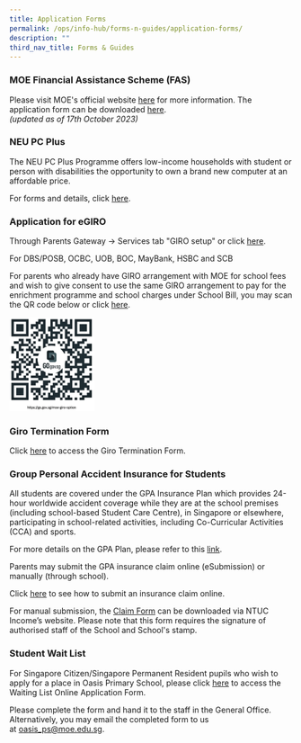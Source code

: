 ```yaml
---
title: Application Forms
permalink: /ops/info-hub/forms-n-guides/application-forms/
description: ""
third_nav_title: Forms & Guides
---
```

### MOE Financial Assistance Scheme (FAS)

Please visit MOE's official website [here](https://www.moe.gov.sg/financial-matters/financial-assistance) for more information. The application form can be downloaded [here](/files/2024-MOE-FAS-Application-Form.pdf).<br>
*(updated as of 17th October 2023)*

### NEU PC Plus

The NEU PC Plus Programme offers low-income households with student or person with disabilities the opportunity to own a brand new computer at an affordable price.  

For forms and details, click [here](https://www.digitalaccess.gov.sg).

### Application for eGIRO

Through Parents Gateway -&gt; Services tab "GIRO setup" or click [here](https://www.moe.gov.sg/financial-matters/fees/egiro).

For DBS/POSB, OCBC, UOB, BOC, MayBank, HSBC and SCB

For parents who already have GIRO arrangement with MOE for school fees and wish to give consent to use the same GIRO arrangement to pay for the enrichment programme and school charges under School Bill, you may scan the QR code below or click [here](https://go.gov.sg/moe-giro-option).

<img src="/images/moe_giro_option.jpg" style="width:30%">

### Giro Termination Form

Click&nbsp;[here](/files/4%20GIRO_Termination_Form.pdf)&nbsp;to access the Giro Termination Form.

### Group Personal Accident Insurance for Students

All students are covered under the GPA Insurance Plan which provides 24-hour worldwide accident coverage while they are at the school premises (including school-based Student Care Centre), in Singapore or elsewhere, participating in school-related activities, including Co-Curricular Activities (CCA) and sports.

For more details on the GPA Plan, please refer to this&nbsp;[link](/files/5A%20GPA%20Plan%20Product%20Fact%20Sheet%20Dec2018.pdf).

Parents may submit the GPA insurance claim online (eSubmission) or manually (through school).

Click&nbsp;[here](https://www.income.com.sg/claims/group-insurance/group-personal-accident-for-students-claim)&nbsp;to see how to submit an insurance claim online.

For manual submission, the&nbsp;[Claim Form](/files/5B%20Claim%20form%20for%20Group%20Personal%20Accident%20GPA%20Insurance%20Plan%20for%20Students_Jan%202019%201.pdf)&nbsp;can be downloaded via NTUC Income’s website. Please note that this form requires the signature of authorised staff of the School and School's stamp.

### Student Wait List

For Singapore Citizen/Singapore Permanent Resident pupils who wish to apply for a place in Oasis Primary School, please click [here](/files/Student_Wait_List_Form.pdf) to access the Waiting List Online Application Form.

Please complete the form and hand it to the staff in the General Office. Alternatively, you may email the completed form to us at&nbsp;[oasis_ps@moe.edu.sg](mailto:oasis_ps@moe.edu.sg).